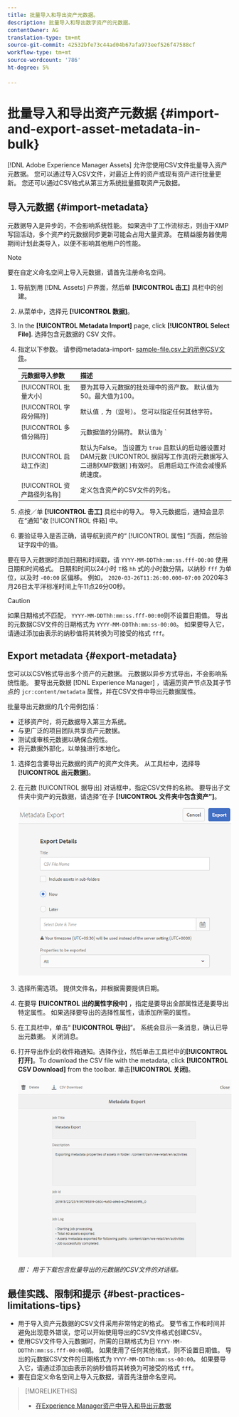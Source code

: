 ```yaml
---
title: 批量导入和导出资产元数据。
description: 批量导入和导出数字资产的元数据。
contentOwner: AG
translation-type: tm+mt
source-git-commit: 42532bfe73c44ad04b67afa973eef526f47588cf
workflow-type: tm+mt
source-wordcount: '786'
ht-degree: 5%

---
```



# 批量导入和导出资产元数据 {#import-and-export-asset-metadata-in-bulk}

[!DNL Adobe Experience Manager Assets] 允许您使用CSV文件批量导入资产元数据。 您可以通过导入CSV文件，对最近上传的资产或现有资产进行批量更新。 您还可以通过CSV格式从第三方系统批量摄取资产元数据。

## 导入元数据 {#import-metadata}

元数据导入是异步的，不会影响系统性能。 如果选中了工作流标志，则由于XMP写回活动，多个资产的元数据同步更新可能会占用大量资源。 在精益服务器使用期间计划此类导入，以便不影响其他用户的性能。

>[!NOTE]
>
>要在自定义命名空间上导入元数据，请首先注册命名空间。

1. 导航到用 [!DNL Assets] 户界面，然后单 **[!UICONTROL 击工]** 具栏中的创建。
1. 从菜单中，选择元 **[!UICONTROL 数据]**。
1. In the **[!UICONTROL Metadata Import]** page, click **[!UICONTROL Select File]**. 选择包含元数据的 CSV 文件。
1. 指定以下参数。 请参阅metadata-import- [sample-file.csv上的示例CSV文件](assets/metadata-import-sample-file.csv)。

   | 元数据导入参数 | 描述 |
   |:---|:---|
   | [!UICONTROL 批量大小] | 要为其导入元数据的批处理中的资产数。 默认值为 50。最大值为100。 |
   | [!UICONTROL 字段分隔符] | 默认值 `,` 为（逗号）。 您可以指定任何其他字符。 |
   | [!UICONTROL 多值分隔符] | 元数据值的分隔符。 默认值为 `|`. |
   | [!UICONTROL 启动工作流] | 默认为False。 当设置为 `true` 且默认的启动器设置对DAM元数 [!UICONTROL 据回写工作流(将元数据写入二进制XMP数据] )有效时。 启用启动工作流会减慢系统速度。 |
   | [!UICONTROL 资产路径列名称] | 定义包含资产的CSV文件的列名。 |

1. 点按／单 **[!UICONTROL 击工]** 具栏中的导入。 导入元数据后，通知会显示在“通知”收 [!UICONTROL 件箱] 中。

1. 要验证导入是否正确，请导航到资产的“ [!UICONTROL 属性] ”页面，然后验证字段中的值。

要在导入元数据时添加日期和时间戳，请 `YYYY-MM-DDThh:mm:ss.fff-00:00` 使用日期和时间格式。 日期和时间以24小时 `T`格 `hh` 式的小时数分隔，以纳秒 `fff` 为单位，以及时 `-00:00` 区偏移。 例如， `2020-03-26T11:26:00.000-07:00` 2020年3月26日太平洋标准时间上午11点26分00秒。

>[!CAUTION]
>
>如果日期格式不匹配， `YYYY-MM-DDThh:mm:ss.fff-00:00`则不设置日期值。 导出的元数据CSV文件的日期格式为 `YYYY-MM-DDThh:mm:ss-00:00`。 如果要导入它，请通过添加由表示的纳秒值将其转换为可接受的格式 `fff`。

## Export metadata {#export-metadata}

您可以以CSV格式导出多个资产的元数据。 元数据以异步方式导出，不会影响系统性能。 要导出元数据 [!DNL Experience Manager] ，请遍历资产节点及其子节点的 `jcr:content/metadata` 属性，并在CSV文件中导出元数据属性。

批量导出元数据的几个用例包括：

* 迁移资产时，将元数据导入第三方系统。
* 与更广泛的项目团队共享资产元数据。
* 测试或审核元数据以确保合规性。
* 将元数据外部化，以单独进行本地化。

1. 选择包含要导出元数据的资产的资产文件夹。 从工具栏中，选择导 **[!UICONTROL 出元数据]**。

1. 在元数 [!UICONTROL 据导出] 对话框中，指定CSV文件的名称。 要导出子文件夹中资产的元数据，请选择“在子 **[!UICONTROL 文件夹中包含资产”]**。

   ![用于导出文件夹中所有资产的元数据的界面和选](assets/export_metadata_page.png "项用于导出文件夹中所有资产的元数据的界面和选项")

1. 选择所需选项。 提供文件名，并根据需要提供日期。

1. 在要导 **[!UICONTROL 出的属性字段中]** ，指定是要导出全部属性还是要导出特定属性。 如果选择要导出的选择性属性，请添加所需的属性。

1. 在工具栏中，单击“ **[!UICONTROL 导出]**”。 系统会显示一条消息，确认已导出元数据。 关闭消息。

1. 打开导出作业的收件箱通知。选择作业，然后单击工具栏中的&#x200B;**[!UICONTROL 打开]**。To download the CSV file with the metadata, click **[!UICONTROL CSV Download]** from the toolbar. 单击&#x200B;**[!UICONTROL 关闭]**。

   ![用于下载包含批量导出的元数据的CSV文件的对话框](assets/csv_download.png)

   *图： 用于下载包含批量导出的元数据的CSV文件的对话框。*

## 最佳实践、限制和提示 {#best-practices-limitations-tips}

* 用于导入资产元数据的CSV文件采用非常特定的格式。 要节省工作和时间并避免出现意外错误，您可以开始使用导出的CSV文件格式创建CSV。
* 使用CSV文件导入元数据时，所需的日期格式为日 `YYYY-MM-DDThh:mm:ss.fff-00:00`期。 如果使用了任何其他格式，则不设置日期值。 导出的元数据CSV文件的日期格式为 `YYYY-MM-DDThh:mm:ss-00:00`。 如果要导入它，请通过添加由表示的纳秒值将其转换为可接受的格式 `fff`。
* 要在自定义命名空间上导入元数据，请首先注册命名空间。

>[!MORELIKETHIS]
>
>* [在Experience Manager资产中导入和导出元数据](https://docs.adobe.com/content/help/en/experience-manager-learn/assets/metadata/metadata-import-feature-video-use.html)

